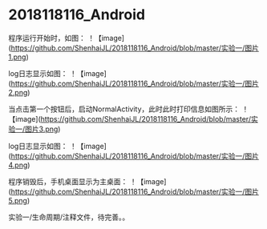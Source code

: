 # 2018118116_Android
程序运行开始时，如图：
！【image](https://github.com/ShenhaiJL/2018118116_Android/blob/master/实验一/图片1.png)

log日志显示如图：
！【image](https://github.com/ShenhaiJL/2018118116_Android/blob/master/实验一/图片2.png)

当点击第一个按钮后，启动NormalActivity，此时此时打印信息如图所示：
！【image](https://github.com/ShenhaiJL/2018118116_Android/blob/master/实验一/图片3.png)

log日志显示如图：
！【image](https://github.com/ShenhaiJL/2018118116_Android/blob/master/实验一/图片4.png)

程序销毁后，手机桌面显示为主桌面：
！【image](https://github.com/ShenhaiJL/2018118116_Android/blob/master/实验一/图片5.png)

实验一/生命周期/注释文件，待完善。。


